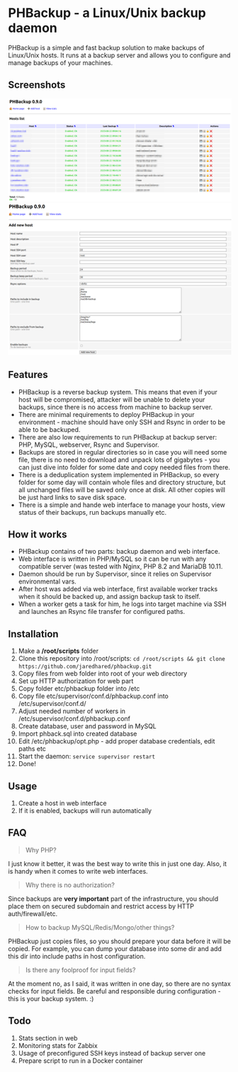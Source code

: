 # PHBackup - a Linux/Unix backup daemon

PHBackup is a simple and fast backup solution to make backups of Linux/Unix hosts. 
It runs at a backup server and allows you to configure and manage backups of your machines.

## Screenshots

![Main interface window](screens/main.png?raw=true "Main window")
![Add host window](screens/add.png?raw=true "Add host window")

## Features

* PHBackup is a reverse backup system. This means that even if your host will be compromised, attacker will be unable to delete your backups, since there is no access from machine to backup server.
* There are minimal requirements to deploy PHBackup in your environment - machine should have only SSH and Rsync in order to be able to be backuped.
* There are also low requirements to run PHBackup at backup server: PHP, MySQL, webserver, Rsync and Supervisor.
* Backups are stored in regular directories so in case you will need some file, there is no need to download and unpack lots of gigabytes - you can just dive into folder for some date and copy needed files from there.
* There is a deduplication system implemented in PHBackup, so every folder for some day will contain whole files and directory structure, but all unchanged files will be saved only once at disk. All other copies will be just hard links to save disk space.
* There is a simple and hande web interface to manage your hosts, view status of their backups, run backups manually etc.

## How it works

* PHBackup contains of two parts: backup daemon and web interface.
* Web interface is written in PHP/MySQL so it can be run with any compatible server (was tested with Nginx, PHP 8.2 and MariaDB 10.11.
* Daemon should be run by Supervisor, since it relies on Supervisor environmental vars.
* After host was added via web interface, first available worker tracks when it should be backed up, and assign backup task to itself.
* When a worker gets a task for him, he logs into target machine via SSH and launches an Rsync file transfer for configured paths.

## Installation

1. Make a **/root/scripts** folder
2. Clone this repository into /root/scripts: `cd /root/scripts && git clone https://github.com/jaredhared/phbackup.git`
3. Copy files from web folder into root of your web directory
4. Set up HTTP authorization for web part
5. Copy folder etc/phbackup folder into /etc
5. Copy file etc/supervisor/conf.d/phbackup.conf into /etc/supervisor/conf.d/
6. Adjust needed number of workers in /etc/supervisor/conf.d/phbackup.conf
7. Create database, user and password in MySQL
8. Import phback.sql into created database 
9. Edit /etc/phbackup/opt.php - add proper database credentials, edit paths etc
10. Start the daemon: `service supervisor restart`
11.  Done!

## Usage
1. Create a host in web interface
2. If it is enabled, backups will run automatically

## FAQ

> Why PHP?

I just know it better, it was the best way to write this in just one day. Also, it is handy when it comes to write web interfaces.

> Why there is no authorization?

Since backups are **very important** part of the infrastructure, you should place them on secured subdomain and restrict access by HTTP auth/firewall/etc.


> How to backup MySQL/Redis/Mongo/other things?

PHBackup just copies files, so you should prepare your data before it will be copied. For example, you can dump your database into some dir and add this dir into include paths in host configuration.

> Is there any foolproof for input fields?

At the moment no, as I said, it was written in one day, so there are no syntax checks for input fields. Be careful and responsible during configuration - this is your backup system. :)



## Todo
1. Stats section in web
2. Monitoring stats for Zabbix
3. Usage of preconfigured SSH keys instead of backup server one
4. Prepare script to run in a Docker container
